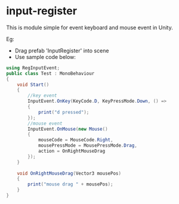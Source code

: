 # input-register
This is module simple for event keyboard and mouse event in Unity.

Eg:
+ Drag prefab 'InputRegister' into scene
+ Use sample code below:
```csharp 
using RegInputEvent;
public class Test : MonoBehaviour
{
    void Start()
    {
        //key event
        InputEvent.OnKey(KeyCode.D, KeyPressMode.Down, () =>
        {
            print("d pressed");    
        });
        //mouse event
        InputEvent.OnMouse(new Mouse()
        {
            mouseCode = MouseCode.Right,
            mousePressMode = MousePressMode.Drag,
            action = OnRightMouseDrag
        });
    }
    
    void OnRightMouseDrag(Vector3 mousePos)
    {
        print("mouse drag " + mousePos);   
    }
}
````
